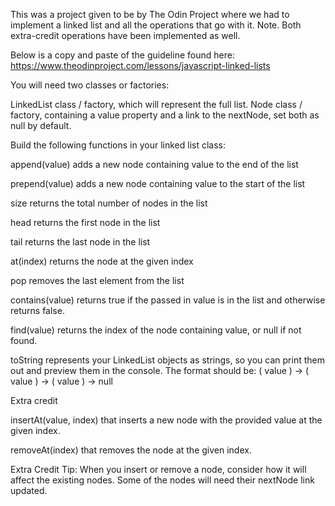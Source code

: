 This was a project given to be by The Odin Project where we had to implement a linked list and all the operations that go with it. Note. Both extra-credit operations have been implemented as well. 

Below is a copy and paste of the guideline found here: https://www.theodinproject.com/lessons/javascript-linked-lists

You will need two classes or factories:

LinkedList class / factory, which will represent the full list.
Node class / factory, containing a value property and a link to the nextNode, set both as null by default.

Build the following functions in your linked list class:

append(value) adds a new node containing value to the end of the list

prepend(value) adds a new node containing value to the start of the list

size returns the total number of nodes in the list

head returns the first node in the list

tail returns the last node in the list

at(index) returns the node at the given index

pop removes the last element from the list

contains(value) returns true if the passed in value is in the list and otherwise returns false.

find(value) returns the index of the node containing value, or null if not found.

toString represents your LinkedList objects as strings, so you can print them out and preview them in the console. 
The format should be: ( value ) -> ( value ) -> ( value ) -> null

Extra credit

insertAt(value, index) that inserts a new node with the provided value at the given index.

removeAt(index) that removes the node at the given index.

Extra Credit Tip: When you insert or remove a node, consider how it will affect the existing nodes. Some of the nodes will need their nextNode link updated.
